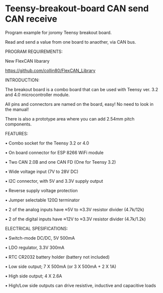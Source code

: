 # Teensy-breakout-board CAN send CAN receive

Program example for joromy Teensy breakout board.

Read and send a value from one board to anaother, via CAN bus.

PROGRAM REQUIREMENTS:

New FlexCAN libarary

https://github.com/collin80/FlexCAN_Library

INTRODUCTION:

The breakout board is a combo board that can be used with Teensy ver. 3.2 and 4.0 microcontroller module.

All pins and connectors are named on the board, easy! No need to look in the manual!

There is also a prototype area where you can add 2.54mm pitch components.

FEATURES:

•	Combo socket for the Teensy 3.2 or 4.0

•	On board connector for ESP 8266 WiFi module

•	Two CAN 2.0B and one CAN FD (One for Teensy 3.2)

•	Wide voltage input (7V to 28V DC)

•	I2C connector, with 5V and 3.3V supply output

•	Reverse supply voltage protection

•	Jumper selectable 120Ω terminator

•	2 of the analog inputs have ≈5V to ≈3.3V resistor divider (4.7k/12k)

•	2 of the digital inputs have ≈12V to ≈3.3V resistor divider (4.7k/1.2k)

ELECTRICAL SPESIFICATIONS:

•	Switch-mode DC/DC, 5V 500mA

•	LDO regulator, 3.3V 300mA

•	RTC CR2032 battery holder (battery not included)

•	Low side output; 7 X 500mA (or 3 X 500mA + 2 X 1A)

•	High side output; 4 X 2.6A 

•	High/Low side outputs can drive resistive, inductive and capacitive loads
